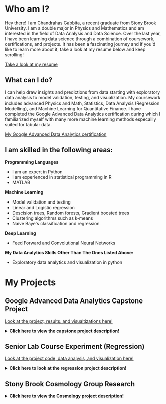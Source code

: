 # Who am I?

Hey there! I am Chandrahas Gabbita, a recent graduate from Stony Brook University. I am a double major in Physics and Mathematics and am interested in the      field of Data Analysis and Data Science. Over the last year, I have been learning data science through a combination of coursework, certifications, and          projects. It has been a fascinating journey and if you'd like to learn more about it, take a look at my resume below and keep scrolling!

[Take a look at my resume](https://github.com/gabbita-ss/Portfolio/blob/main/CG%20.pdf)

## What can I do?
I can help draw insights and predictions from data starting with exploratory data analysis to model validation, testing, and visualization. My coursework         includes advanced Physics and Math, Statistics, Data Analysis (Regression Modelling), and Machine Learning for Quantitative Finance. I have completed the         Google Advanced Data Analytics certification during which I familiarized myself with many more machine learning methods especailly suited for tabular data.

[My Google Advanced Data Analytics certification](https://github.com/gabbita-ss/Portfolio/blob/main/Certification.pdf)

## I am skilled in the following areas:

**Programming Languages**
- I am an expert in Python
- I am experienced in statistical programming in R
- MATLAB

**Machine Learning**
- Model validation and testing
- Linear and Logistic regression
- Descision trees, Random forests, Gradient boosted trees
- Clustering algorithms such as k-means
- Naive Baye's classification and regression

**Deep Learning** 
- Feed Forward and Convolutional Neural Networks

**My Data Analytics Skills Other Than The Ones Listed Above:**
- Exploratory data analytics and visualization in python


# My Projects 

## Google Advanced Data Analytics Capstone Project

[Look at the project, results, and visualtizations here!](https://nbviewer.org/github/gabbita-ss/Portfolio/blob/main/Google%20Advanced%20Data%20Analytics%20Project.ipynb)

<details>
<summary><b>Click here to view the capstone project description!</b></summary></summary>

As a part of the Google Advanced Data Analytics certification, I have completed a data analysis profject from beginning to end. The project deals with a        hypothetical Salifort Motors, and aims to predict employee retention in the company. The goal of the project is to determine whether an employee will stay in   the company or churn (leave) based on a set of features. The data set contains data collected from employees on a variety of factors such as their satisfaction level, salary, and the number of years they have worked for the company etc. In addition, the data also includes whether the employee stayed in the company or left. This data set was borrowed from Kaggle and can be accessed [here](https://www.kaggle.com/datasets/leviiiest/salifort-motor-hr-dataset?select=HR_capstone_dataset.csv). The data format is as follows:

![Test](https://raw.githubusercontent.com/gabbita-ss/Portfolio/main/docs/assests/images/Google-data-format.jpg)

The project includes the following stages:

**Exploratory Data Analysis**
- The data was examined and the appropriate statistics were determined and outliers were noted
- Different variables were compared to determine the strongest predictors of employee churn
- Key insights were drawn on the predictors of employee churn

**Data Pre-Processing**
- Missing values in the data were removed
- The data was divided into three sections - train, validation, and test data (in a 0.8 - 0.2 - 0.2 split)

**Model Building and Validation**
- The best metric to train the models on was determined to be "recall" becasue of the the unequal representation of classes in the dataset
- Two models were built - a random forest model and a gradient boosted tree model
- Hyperparameters were tuned for both models using cross validation with 5 folds on the train data
- Both models were validated against each other on the validation data to determine champion model
- The champion model (the gradient boosted tree model) was tested on the test data

**Testing and Insights**
- The model performed extremely well on the test data with an accuracy of 98%, precision of 97%, and recall of 93%.
- The most significant factors affecting employee retention were determined

</details>

## Senior Lab Course Experiment (Regression)
[Look at the project code, data analysis, and visualization here!](https://nbviewer.org/github/gabbita-ss/Portfolio/blob/main/Compton%20final.ipynb)

<details> <summary><b>Click here to look at the regression project description!</b></summary>  
This experiment was part of my PHY 445 (Senior Physics Lab) coursework and was on a physics scattering phenomenon called Compton Scattering. The experiment included collecting scattering and background noise data at 10 different angles of the setup. The form of data collected is of the form of "number of scattering events" for each given "energy bin". Therefore, it is frequency data and follows a poisson distribution. The corrected data is the result of subtracting the background noise dataset from the dcattering datasets. The corrected data is expected to contain two peaks and therefore can be fit with two gaussians. One of the 10 cleaned datasets after data preprocessing (described below) and the fit is as follows:

![Compton Scattering data with fit](https://raw.githubusercontent.com/gabbita-ss/Portfolio/main/docs/assests/images/Compton-data-format_1.jpg)

The goal of the project was to track the location of larger peak on the energy bin axis through all 10 angles or datasets with it's associated uncertainty. and plot the energy-bin location of the peak as a function of the angle. A regression model of the expected theoretical curve is fit with the "electron mass" as the free parameter to determine and verify the electron mass with the accepted value in literture (~511 keV). [The detailed overview of the physics, the data analysis, model used, and the results and conclusions can be found here.](https://github.com/gabbita-ss/Portfolio/blob/main/Compton.pdf) 

The dataset consists of a set of 20 datasets of frequency data - 10 scattering datasets and 10 background datasets in total - one scattering and background frequency data for each angle. In order to accomplish this goal the following steps were followed:

**Exploratory Data Analysis**
- Form of data was examined and the poisson model of the data was noted
- Datasets were examined for skewness and outliers
- The appropriate regression model to fit the scattering data was determined to be a sum of two gaussians  

**Data Pre-Processing**
- The background noise datasets were subtracted from each of the scattering datasets giving a total of 10 cleaned datasets
- The data was rescaled appropriately for the following analysis
- Frequency data was corrected for the sensitivity of the equipment as a function of energy bin number
- The two-gaussian regression model was fit to the corrected datasets for each of the 10 angles
- The means and standard deviation of the peaks were noted and plotted against angle

The result of the data preprocessing is the following:

![Energy-Angle relationhsip](https://raw.githubusercontent.com/gabbita-ss/Portfolio/main/docs/assests/images/Energy-Angle_1.jpg)

**Model Building and Validation**
- The appropriate regression curve was fit to the Energy-Angle plot
- The regression parameter (electron mass) was determined using weighted least-squares
- A Chi-squared test was performed to check validity of fit 

![Energy_Angle fit](https://raw.githubusercontent.com/gabbita-ss/Portfolio/main/docs/assests/images/Energy-Angle-fit.jpg)

**Testing and Insights**
- The chi-squared obtained was 0.03 for 9 degrees of freedom and the derived mass of the electron was 511.57 keV with an uncertainty of 77.51 keV which agrees with literature (510.998 keV)

</details>

## Stony Brook Cosmology Group Research

<details><summary><b>Click here to view the Cosmology project description!</b></summary>
I have worked in the Stony Brook Plasma Physics research group to analyze data from a radio telescope called BMX. The telescope observed the sky for signals belonging to a certain frequency range each day. Therefore, the data consisted of hundreds of datasets of image data where the x-axis represented time and the y-axis the frequency. The intensity of a signal at a certain frequency and time can be plotted on a heatmap like in the one below:

![Raw BMX data](https://raw.githubusercontent.com/gabbita-ss/Portfolio/main/docs/assests/images/raw.png)

However, it is clear that the data is noisy and distorted. The noise in the data occurs from the amplification of the signal by the telescope and is random in time. The distortion, known as doppler shift, is much more subtle and can be seen through the slight arching of the dark blue line connecting the two clusters in the image. The goal of the project was to remove this noise and distortion from the image and followed the following steps.

**Exploratory Data Analysis**
- The data was explored and the different types of noise in the data were examined
- Data that was too corrupt was removed

**Data Pre-Processing**
- The noise in the data was removed by fitting a regression line through every column of the dataset to model the expected form of the noise and dividing it out of the dataset
- The doppler shift in the data was corrected using complex image processing techniques

**Results and Insights**
The result of the code written can be seen in the following figure:
  
</details>






